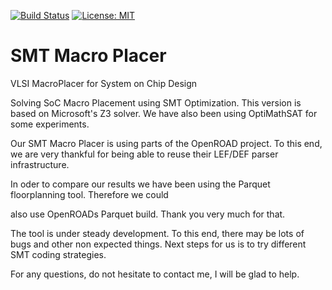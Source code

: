 [![Build Status](https://travis-ci.com/gledr/qfr.svg?branch=master)](https://travis-ci.com/gledr/SMT_MacroPlacer)
[![License: MIT](https://img.shields.io/badge/License-MIT-yellow.svg)](https://opensource.org/licenses/MIT)
# SMT Macro Placer
VLSI MacroPlacer for System on Chip Design



Solving SoC Macro Placement using SMT Optimization. This version is based on Microsoft's Z3 solver.       We have also been using OptiMathSAT for some experiments. 



Our SMT Macro Placer is using parts of the OpenROAD project. To this end, we are very thankful for being able to reuse their LEF/DEF parser infrastructure. 



In oder to compare our results we have been using the Parquet floorplanning tool.  Therefore we could

also use OpenROADs Parquet build. Thank you very much for that.



The tool is under steady development. To this end, there may be lots of bugs and other non expected things. Next steps for us is to try different SMT coding strategies.



For any questions, do not hesitate to contact me, I will be glad to help.





